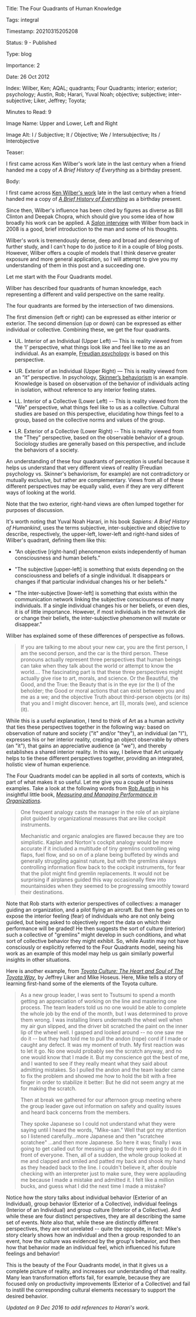 Title:  The Four Quadrants of Human Knowledge

Tags:   integral

Timestamp: 20210315205208

Status: 9 - Published

Type:   blog

Importance: 2

Date:   26 Oct 2012

Index:  Wilber, Ken; AQAL; quadrants; Four Quadrants; interior; exterior; psychology; Austin, Rob; Harari, Yuval Noah; objective; subjective; inter-subjective; Liker, Jeffrey; Toyota; 

Minutes to Read: 9

Image Name: Upper and Lower, Left and Right

Image Alt: I / Subjective; It / Objective; We / Intersubjective; Its / Interobjective

Teaser: 

I first came across Ken Wilber's work late in the last century when a friend handed me a copy of <cite>A Brief History of Everything</cite> as a birthday present.


Body: 

I first came across [Ken Wilber's work][work] late in the last century when a friend handed me a copy of <cite>[A Brief History of Everything][bhoe]</cite> as a birthday present.

Since then, Wilber's influence has been cited by figures as diverse as Bill Clinton and Deepak Chopra, which should give you some idea of how broadly his work can be applied. A [<cite>Salon</cite> interview][salon] with Wilber from back in 2008 is a good, brief introduction to the man and some of his thoughts.

Wilber's work is tremendously dense, deep and broad and deserving of further study, and I can't hope to do justice to it in a couple of blog posts. However, Wilber offers a couple of models that I think deserve greater exposure and more general application, so I will attempt to give you my understanding of them in this post and a succeeding one.

Let me start with the Four Quadrants model.

Wilber has described four quadrants of human knowledge, each representing a different and valid perspective on the same reality.

The four quadrants are formed by the intersection of two dimensions.

The first dimension (left or right) can be expressed as either interior or exterior. The second dimension (up or down) can be expressed as either individual or collective. Combining these, we get the four quadrants.


* UL. Interior of an Individual (Upper Left) &#8212; This is reality viewed from the &#8216;I&#8217; perspective, what things look like and feel like to me as an individual. As an example, <a href="http://en.wikipedia.org/wiki/Category:Freudian_psychology">Freudian psychology</a> is based on this perspective.

* UR. Exterior of an Individual (Upper Right) &#8212; This is reality viewed from an &#8220;it&#8221; perspective. In psychology, <a href="http://en.wikipedia.org/wiki/Behaviorism">Skinner&#8217;s behaviorism</a> is an example. Knowledge is based on observation of the behavior of individuals acting in isolation, without reference to any interior feeling states.

* LL. Interior of a Collective (Lower Left) -- This is reality viewed from the "We" perspective, what things feel like to us as a collective. Cultural studies are based on this perspective, elucidating how things feel to a group, based on the collective norms and values of the group.

* LR. Exterior of a Collective (Lower Right) -- This is reality viewed from the "They" perspective, based on the observable behavior of a group. Sociology studies are generally based on this perspective, and include the behaviors of a society.

An understanding of these four quadrants of perception is useful because it helps us understand that very different views of reality (Freudian psychology vs. Skinner's behaviorism, for example) are not contradictory or mutually exclusive, but rather are complementary. Views from all of these different perspectives may be equally valid, even if they are very different ways of looking at the world.

Note that the two exterior, right-hand views are often lumped together for purposes of discussion.

It's worth noting that Yuval Noah Harari, in his book *Sapiens: A Brief History of Humankind*, uses the terms subjective, inter-subjective and objective to describe, respectively, the upper-left, lower-left and right-hand sides of Wilber's quadrant, defining them like this:

* “An objective [right-hand] phenomenon exists independently of human consciousness and human beliefs." 

* "The subjective [upper-left] is something that exists depending on the consciousness and beliefs of a single individual. It disappears or changes if that particular individual changes his or her beliefs."

* "The inter-subjective [lower-left] is something that exists within the communication network linking the subjective consciousness of many individuals. If a single individual changes his or her beliefs, or even dies, it is of little importance. However, if most individuals in the network die or change their beliefs, the inter-subjective phenomenon will mutate or disappear."

Wilber has explained some of these differences of perspective as follows.

> If you are talking to me about your new car, you are the first person, I am the second person, and the car is the third person. These pronouns actually represent three perspectives that human beings can take when they talk about the world or attempt to know the world.... The fascinating part is that these three perspectives might actually give rise to art, morals, and science. Or the Beautiful, the Good, and the True: the Beauty that is in the eye (or the I) of the beholder; the Good or moral actions that can exist between you and me as a we; and the objective Truth about third-person objects (or its) that you and I might discover: hence, art (I), morals (we), and science (it).

While this is a useful explanation, I tend to think of Art as a human activity that ties these perspectives together in the following way: based on observation of nature and society ("it" and/or "they"), an individual (an "I"), expresses his or her interior reality, creating an object observable by others (an "it"), that gains an appreciative audience (a "we"), and thereby establishes a shared interior reality. In this way, I believe that Art uniquely helps to tie these different perspectives together, providing an integrated, holistic view of human experience.

The Four Quadrants model can be applied in all sorts of contexts, which is part of what makes it so useful. Let me give you a couple of business examples. Take a look at the following words from [Rob Austin][austin] in his insightful little book, <cite>[Measuring and Managing Performance in Organizations][austin1]</cite>.

> One frequent analogy casts the manager in the role of an airplane pilot guided by organizational measures that are like cockpit instruments.
>
> Mechanistic and organic analogies are flawed because they are too simplistic. Kaplan and Norton's cockpit analogy would be more accurate if it included a multitude of tiny gremlins controlling wing flaps, fuel flow, and so on of a plane being buffeted by winds and generally struggling against nature, but with the gremlins always controlling information flow back to the cockpit instruments, for fear that the pilot might find gremlin replacements. It would not be surprising if airplanes guided this way occasionally flew into mountainsides when they seemed to be progressing smoothly toward their destinations.

Note that Rob starts with exterior perspectives of collectives: a manager guiding an organization, and a pilot flying an aircraft. But then he goes on to expose the interior feeling (fear) of individuals who are not only being guided, but being asked to objectively report the data on which their performance will be graded! He then suggests the sort of culture (interior) such a collective of "gremlins" might develop in such conditions, and what sort of collective behavior they might exhibit. So, while Austin may not have consciously or explicitly referred to the Four Quadrants model, seeing his work as an example of this model may help us gain similarly powerful insights in other situations.

Here is another example, from <cite>[Toyota Culture: The Heart and Soul of The Toyota Way][toyota-culture]</cite>, by Jeffrey Liker and Mike Hoseus. Here, Mike tells a story of learning first-hand some of the elements of the Toyota culture.

> As a new group leader, I was sent to Tsutsumi to spend a month getting an appreciation of working on the line and mastering one process. The team leaders told us no one would be able to complete the whole job by the end of the month, but I was determined to prove them wrong. I was installing liners underneath the wheel well when my air gun slipped, and the driver bit scratched the paint on the inner lip of the wheel well. I gasped and looked around -- no one saw me do it -- but they had told me to pull the andon (rope) cord if I made or caught any defect. It was my moment of truth. My first reaction was to let it go. No one would probably see the scratch anyway, and no one would know that I made it. But my conscience got the best of me, and I wanted to see if they really meant what they said about admitting mistakes. So I pulled the andon and the team leader came to fix the problem and showed me how to hold the bit with a free finger in order to stabilize it better: But he did not seem angry at me for making the scratch.
>
> Then at break we gathered for our afternoon group meeting where the group leader gave out information on safety and quality issues and heard back concerns from the members.
>
> They spoke Japanese so I could not understand what they were saying until I heard the words, "Mike-san." Well that got my attention so I listened carefully...more Japanese and then "scratchee scratchee" ...and then more Japanese. So here it was; finally I was going to get called out for messing up and they were going to do it in front of everyone. Then, all of a sudden, the whole group looked at me and clapped and smiled and patted my back and shook my hand as they headed back to the line. I couldn't believe it, after double checking with an interpreter just to make sure, they were applauding me because I made a mistake and admitted it. I felt like a million bucks, and guess what I did the next time I made a mistake?

Notice how the story talks about individual behavior (Exterior of an Individual), group behavior (Exterior of a Collective), individual feelings (Interior of an Individual) and group culture (Interior of a Collective). And while these are four distinct perspectives, they are all describing the same set of events. Note also that, while these are distinctly different perspectives, they are not unrelated -- quite the opposite, in fact: Mike's story clearly shows how an individual and then a group responded to an event, how the culture was evidenced by the group's behavior, and then how that behavior made an individual feel, which influenced his future feelings and behavior!

This is the beauty of the Four Quadrants model, in that it gives us a complete picture of reality, and increases our understanding of that reality. Many lean transformation efforts fail, for example, because they are focused only on productivity improvements (Exterior of a Collective) and fail to instill the corresponding cultural elements necessary to support the desired behavior.

*Updated on 9 Dec 2016 to add references to Harari's work.*



[austin]: http://www.cbs.dk/en/research/departments-and-centres/department-of-management-politics-and-philosophy/staff/rampp
[austin1]: http://www.amazon.com/exec/obidos/ASIN/0932633366/pagantuna-20
[behaviorism]: http://en.wikipedia.org/wiki/Behaviorism
[bhoe]: http://www.amazon.com/Brief-History-Everything-Ken-Wilber/dp/1570627401/ref=sr_1_3?s=books&ie=UTF8&qid=1351079735&sr=1-3&keywords=ken+wilber
[freud]: http://en.wikipedia.org/wiki/Category:Freudian_psychology
[salon]: http://www.salon.com/2008/04/28/ken_wilber/
[toyota-culture]: http://www.amazon.com/exec/obidos/ASIN/0071492178/pagantuna-20
[work]: http://www.amazon.com/Ken-Wilber/e/B000APH4W2/ref=sr_tc_2_0?qid=1351079953&sr=1-2-ent
